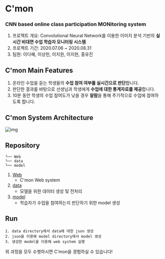 # C'mon 
### CNN based online class participation MONitoring system

1. 프로젝트 개요: Convolutional Neural Network를 이용한 이미지 분석 기반의 **실시간 비대면 수업 학습자 모니터링 시스템**
2. 프로젝트 기간: 2020.07.06 ~ 2020.08.31
3. 팀원: 이다혜, 이상헌, 이지원, 이지현, 홍유진

## C'mon Main Features

1. 온라인 수업을 듣는 학생들의 **수업 참여 여부를 실시간으로 판단**합니다.
2. 판단한 결과를 바탕으로 선생님과 학생에게 **수업에 대한 통계자료를 제공**합니다.
3. 10분 동안 학생의 수업 참여도가 낮을 경우 **알람**을 통해 주기적으로 수업에 참여하도록 합니다.

## C'mon System Architecture

![img](https://user-images.githubusercontent.com/43233184/91653317-7ed6d500-eada-11ea-8ccf-34e720ba21a9.png)

## Repository

```
└── Web
└── data
└── model
```

1. [Web](https://github.com/H1L4-KoreaUniv/Eyecon/tree/master/Web)
    - C'mon Web system
2. [data](https://github.com/H1L4-KoreaUniv/Eyecon/tree/master/data)
    - 모델을 위한 데이터 생성 및 전처리
3. [model](https://github.com/H1L4-KoreaUniv/Eyecon/tree/master/model)
    - 학습자가 수업을 참여하는지 판단하기 위한 model 생성


## Run

```
1. data directory에서 data에 대한 json 생성
2. json을 이용해 model directory에서 model 생성
3. 생성한 model을 이용해 web system 실행
```

위 과정을 모두 수행하시면 C'mon을 경험하실 수 있습니다!
